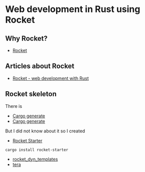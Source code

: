 # Web development in Rust using Rocket


## Why Rocket?

* [Rocket](https://rocket.rs/)

## Articles about Rocket

* [Rocket - web development with Rust](https://rust.code-maven.com/rocket)


## Rocket skeleton

There is
* [Cargo generate](https://github.com/cargo-generate/)
* [Cargo generate](https://github.com/topics/cargo-generate)

But I did not know about it so I created

* [Rocket Starter](https://crates.io/crates/rocket-starter)


```
cargo install rocket-starter
```




* [rocket_dyn_templates](https://crates.io/crates/rocket_dyn_templates)
* [tera](https://crates.io/crates/tera)
